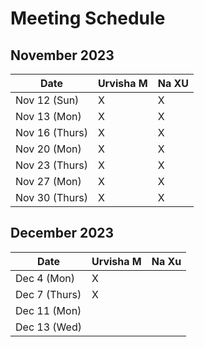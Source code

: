 # Meeting Schedule

## November 2023
| Date          | Urvisha M | Na XU     | 
| ------------- | --------- | --------- |                            
| Nov 12 (Sun)  |     X     |     X     |           
| Nov 13 (Mon)  |     X     |     X     |           
| Nov 16 (Thurs)|     X     |     X     |           
| Nov 20 (Mon)  |     X     |     X     |           
| Nov 23 (Thurs)|     X     |     X     |       
| Nov 27 (Mon)  |     X     |     X     |          
| Nov 30 (Thurs)|     X     |     X     |           


## December 2023
| Date          | Urvisha M | Na Xu     | 
| ------------- | --------- | --------- |        
| Dec 4 (Mon)   |     X     |           |           
| Dec 7 (Thurs) |     X     |           |           
| Dec 11 (Mon)  |           |           |   
| Dec 13 (Wed)  |           |           |          